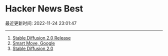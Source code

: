 # Hacker News Best

最近更新时间: 2022-11-24 23:01:47

--- 
1. [Stable Diffusion 2.0 Release](https://stability.ai/blog/stable-diffusion-v2-release) 
2. [Smart Move, Google](https://garrit.xyz/posts/2022-11-24-smart-move-google) 
3. [Stable Diffusion 2.0](https://stability.ai/blog/stable-diffusion-v2-release) 
